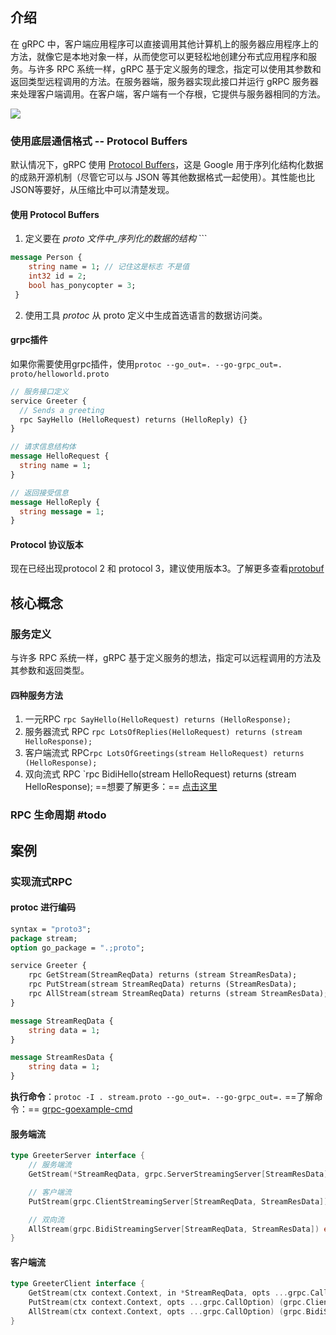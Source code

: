 ## 介绍

在 gRPC 中，客户端应用程序可以直接调用其他计算机上的服务器应用程序上的方法，就像它是本地对象一样，从而使您可以更轻松地创建分布式应用程序和服务。与许多 RPC 系统一样，gRPC 基于定义服务的理念，指定可以使用其参数和返回类型远程调用的方法。在服务器端，服务器实现此接口并运行 gRPC 服务器来处理客户端调用。在客户端，客户端有一个存根，它提供与服务器相同的方法。

![](grpcprocess.svg)
### 使用底层通信格式 -- Protocol Buffers

默认情况下，gRPC 使用 [Protocol Buffers](https://protobuf.dev/overview)，这是 Google 用于序列化结构化数据的成熟开源机制（尽管它可以与 JSON 等其他数据格式一起使用）。其性能也比JSON等要好，从压缩比中可以清楚发现。

#### 使用 Protocol Buffers

1. 定义要在 _proto 文件中_序列化的数据的结构_ ```
```proto title:example.proto
message Person {
	string name = 1; // 记住这是标志 不是值
	int32 id = 2;
	bool has_ponycopter = 3;
 }
```
2. 使用工具 _protoc_ 从 proto 定义中生成首选语言的数据访问类。

#### grpc插件

如果你需要使用grpc插件，使用`protoc --go_out=. --go-grpc_out=. proto/helloworld.proto`

```proto custom_server.proto
// 服务接口定义
service Greeter {
  // Sends a greeting
  rpc SayHello (HelloRequest) returns (HelloReply) {}
}

// 请求信息结构体
message HelloRequest {
  string name = 1;
}

// 返回接受信息
message HelloReply {
  string message = 1;
}
```

#### Protocol 协议版本

现在已经出现protocol 2 和 protocol 3，建议使用版本3。了解更多查看[protobuf](protobuf.md)

## 核心概念

### 服务定义

与许多 RPC 系统一样，gRPC 基于定义服务的想法，指定可以远程调用的方法及其参数和返回类型。

#### 四种服务方法
1. 一元RPC `rpc SayHello(HelloRequest) returns (HelloResponse);`
2. 服务器流式 RPC  `rpc LotsOfReplies(HelloRequest) returns (stream HelloResponse);`
3. 客户端流式 RPC`rpc LotsOfGreetings(stream HelloRequest) returns (HelloResponse);`
4. 双向流式 RPC `rpc BidiHello(stream HelloRequest) returns (stream HelloResponse);
==想要了解更多：== [点击这里](#案例)

### RPC 生命周期 #todo


## 案例

### 实现流式RPC

#### protoc 进行编码

```proto title:stream.proto
syntax = "proto3";
package stream;
option go_package = ".;proto";

service Greeter {
    rpc GetStream(StreamReqData) returns (stream StreamResData);
    rpc PutStream(stream StreamReqData) returns (StreamResData);
    rpc AllStream(stream StreamReqData) returns (stream StreamResData);
}

message StreamReqData {
    string data = 1;
}

message StreamResData {
    string data = 1;
}
```

**执行命令**：`protoc -I . stream.proto --go_out=. --go-grpc_out=.`
==了解命令：==  [grpc-goexample-cmd](https://grpc.io/docs/languages/go/quickstart/#regenerate-grpc-code)
 
#### 服务端流

```go title:server.go 
type GreeterServer interface {
	// 服务端流
	GetStream(*StreamReqData, grpc.ServerStreamingServer[StreamResData]) error

	// 客户端流
	PutStream(grpc.ClientStreamingServer[StreamReqData, StreamResData]) error

	// 双向流
	AllStream(grpc.BidiStreamingServer[StreamReqData, StreamResData]) error
}
```

#### 客户端流

```go title:client.go
type GreeterClient interface {
	GetStream(ctx context.Context, in *StreamReqData, opts ...grpc.CallOption) (grpc.ServerStreamingClient[StreamResData], error)
	PutStream(ctx context.Context, opts ...grpc.CallOption) (grpc.ClientStreamingClient[StreamReqData, StreamResData], error)
	AllStream(ctx context.Context, opts ...grpc.CallOption) (grpc.BidiStreamingClient[StreamReqData, StreamResData], error)
}
```

